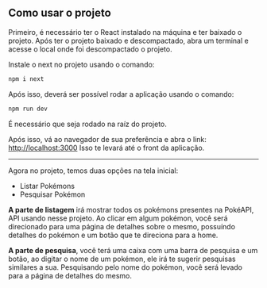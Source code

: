 ## Como usar o projeto
Primeiro, é necessário ter o React instalado na máquina e ter baixado o projeto.
Após ter o projeto baixado e descompactado, abra um terminal e acesse o local onde foi descompactado o projeto. 

Instale o next no projeto usando o comando:
```bash
npm i next
```
Após isso, deverá ser possível rodar a aplicação usando o comando:
```bash
npm run dev
```
É necessário que seja rodado na raíz do projeto.

Após isso, vá ao navegador de sua preferência e abra o link:
[http://localhost:3000](http://localhost:3000)
Isso te levará até o front da aplicação.

---

Agora no projeto, temos duas opções na tela inicial:
- Listar Pokémons
- Pesquisar Pokémon

**A parte de listagem** irá mostrar todos os pokémons presentes na PokéAPI, API usando nesse projeto.
Ao clicar em algum pokémon, você será direcionado para uma página de detalhes sobre o mesmo, possuíndo detalhes do pokémon e um botão que te direciona para a home.

**A parte de pesquisa**, você terá uma caixa com uma barra de pesquisa e um botão, ao digitar o nome de um pokémon, ele irá te sugerir pesquisas similares a sua. Pesquisando pelo nome do pokémon, você será levado para a página de detalhes do mesmo.




